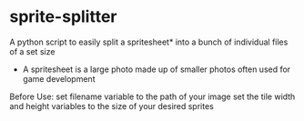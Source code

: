 # sprite-splitter

A python script to easily split a spritesheet* into a bunch of individual files of a set size

* A spritesheet is a large photo made up of smaller photos often used for game development


Before Use:
  set filename variable to the path of your image
  set the tile width and height variables to the size of your desired sprites
  
